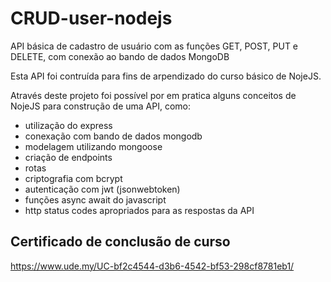 # CRUD-user-nodejs

API básica de cadastro de usuário com as funções GET, POST, PUT e DELETE, com conexão ao bando de dados MongoDB

Esta API foi contruída para fins de arpendizado do curso básico de NojeJS.

Através deste projeto foi possível por em pratica alguns conceitos de NojeJS para construção de uma API, como:
- utilização do express
- conexação com bando de dados mongodb
- modelagem utilizando mongoose
- criação de endpoints
- rotas
- criptografia com bcrypt
- autenticação com jwt (jsonwebtoken)
- funções async await do javascript
- http status codes apropriados para as respostas da API

## Certificado de conclusão de curso ##
https://www.ude.my/UC-bf2c4544-d3b6-4542-bf53-298cf8781eb1/
